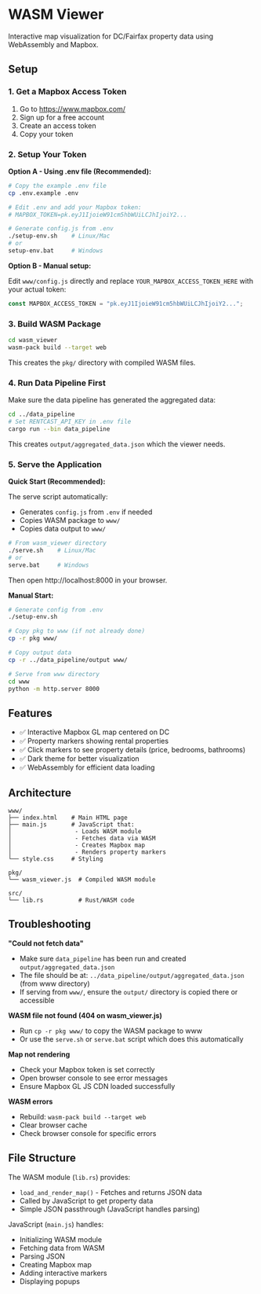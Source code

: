 # WASM Viewer

Interactive map visualization for DC/Fairfax property data using WebAssembly and Mapbox.

## Setup

### 1. Get a Mapbox Access Token

1. Go to https://www.mapbox.com/
2. Sign up for a free account
3. Create an access token
4. Copy your token

### 2. Setup Your Token

**Option A - Using .env file (Recommended):**

```bash
# Copy the example .env file
cp .env.example .env

# Edit .env and add your Mapbox token:
# MAPBOX_TOKEN=pk.eyJ1IjoieW91cm5hbWUiLCJhIjoiY2...

# Generate config.js from .env
./setup-env.sh    # Linux/Mac
# or
setup-env.bat     # Windows
```

**Option B - Manual setup:**

Edit `www/config.js` directly and replace `YOUR_MAPBOX_ACCESS_TOKEN_HERE` with your actual token:

```javascript
const MAPBOX_ACCESS_TOKEN = "pk.eyJ1IjoieW91cm5hbWUiLCJhIjoiY2...";
```

### 3. Build WASM Package

```bash
cd wasm_viewer
wasm-pack build --target web
```

This creates the `pkg/` directory with compiled WASM files.

### 4. Run Data Pipeline First

Make sure the data pipeline has generated the aggregated data:

```bash
cd ../data_pipeline
# Set RENTCAST_API_KEY in .env file
cargo run --bin data_pipeline
```

This creates `output/aggregated_data.json` which the viewer needs.

### 5. Serve the Application

**Quick Start (Recommended):**

The serve script automatically:

- Generates `config.js` from `.env` if needed
- Copies WASM package to `www/`
- Copies data output to `www/`

```bash
# From wasm_viewer directory
./serve.sh    # Linux/Mac
# or
serve.bat     # Windows
```

Then open http://localhost:8000 in your browser.

**Manual Start:**

```bash
# Generate config from .env
./setup-env.sh

# Copy pkg to www (if not already done)
cp -r pkg www/

# Copy output data
cp -r ../data_pipeline/output www/

# Serve from www directory
cd www
python -m http.server 8000
```

## Features

- ✅ Interactive Mapbox GL map centered on DC
- ✅ Property markers showing rental properties
- ✅ Click markers to see property details (price, bedrooms, bathrooms)
- ✅ Dark theme for better visualization
- ✅ WebAssembly for efficient data loading

## Architecture

```
www/
├── index.html    # Main HTML page
├── main.js       # JavaScript that:
│                  - Loads WASM module
│                  - Fetches data via WASM
│                  - Creates Mapbox map
│                  - Renders property markers
└── style.css     # Styling

pkg/
└── wasm_viewer.js  # Compiled WASM module

src/
└── lib.rs          # Rust/WASM code
```

## Troubleshooting

**"Could not fetch data"**

- Make sure `data_pipeline` has been run and created `output/aggregated_data.json`
- The file should be at: `../data_pipeline/output/aggregated_data.json` (from www directory)
- If serving from `www/`, ensure the `output/` directory is copied there or accessible

**WASM file not found (404 on wasm_viewer.js)**

- Run `cp -r pkg www/` to copy the WASM package to www
- Or use the `serve.sh` or `serve.bat` script which does this automatically

**Map not rendering**

- Check your Mapbox token is set correctly
- Open browser console to see error messages
- Ensure Mapbox GL JS CDN loaded successfully

**WASM errors**

- Rebuild: `wasm-pack build --target web`
- Clear browser cache
- Check browser console for specific errors

## File Structure

The WASM module (`lib.rs`) provides:

- `load_and_render_map()` - Fetches and returns JSON data
- Called by JavaScript to get property data
- Simple JSON passthrough (JavaScript handles parsing)

JavaScript (`main.js`) handles:

- Initializing WASM module
- Fetching data from WASM
- Parsing JSON
- Creating Mapbox map
- Adding interactive markers
- Displaying popups
